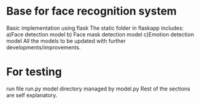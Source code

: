 # Base for face recognition system
Basic implementation using flask
The static folder in flaskapp includes: a)Face detection model  b) Face mask detection model  c)Emotion detection model
All the models to be updated with further developments/improvements.

# For testing 
run file run.py
model directory managed by model.py
Rest of the sections are self explanatory.
